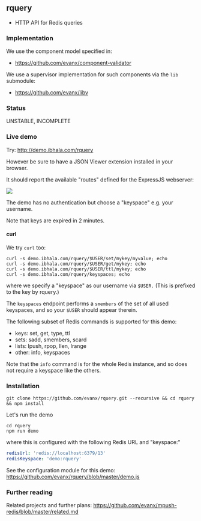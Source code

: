 
## rquery

- HTTP API for Redis queries

### Implementation

We use the component model specified in:
- https://github.com/evanx/component-validator

We use a supervisor implementation for such components via the `lib` submodule:
- https://github.com/evanx/libv


### Status

UNSTABLE, INCOMPLETE

### Live demo

Try: http://demo.ibhala.com/rquery

However be sure to have a JSON Viewer extension installed in your browser.

It should report the available "routes" defined for the ExpressJS webserver:

<img src="http://evanx.github.io/images/rquery/rquery-routes.png">

The demo has no authentication but choose a "keyspace" e.g. your username.

Note that keys are expired in 2 minutes.

#### curl

We try `curl` too:
```shell
curl -s demo.ibhala.com/rquery/$USER/set/mykey/myvalue; echo
curl -s demo.ibhala.com/rquery/$USER/get/mykey; echo
curl -s demo.ibhala.com/rquery/$USER/ttl/mykey; echo
curl -s demo.ibhala.com/rquery/keyspaces; echo
```
where we specify a "keyspace" as our username via `$USER.` (This is prefixed to the key by rquery.)

The `keyspaces` endpoint performs a `smembers` of the set of all used keyspaces, and so your `$USER` should appear therein.

The following subset of Redis commands is supported for this demo:
- keys: set, get, type, ttl
- sets: sadd, smembers, scard
- lists: lpush, rpop, llen, lrange
- other: info, keyspaces

Note that the `info` command is for the whole Redis instance, and so does not require a keyspace like the others.


### Installation

```shell
git clone https://github.com/evanx/rquery.git --recursive && cd rquery && npm install
```

Let's run the demo
```shell
cd rquery
npm run demo
```
where this is configured with the following Redis URL and "keyspace:"
```yaml
redisUrl: 'redis://localhost:6379/13'
redisKeyspace: 'demo:rquery'
```

See the configuration module for this demo: https://github.com/evanx/rquery/blob/master/demo.js

### Further reading

Related projects and further plans: https://github.com/evanx/mpush-redis/blob/master/related.md
